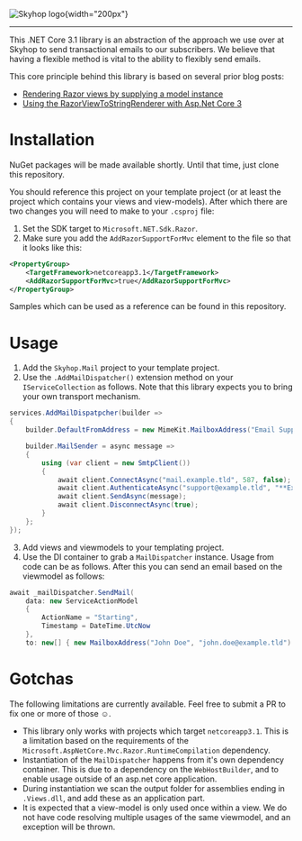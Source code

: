 ﻿![Skyhop logo](https://app.skyhop.org/assets/images/skyhop.svg){width="200px"}

----

This .NET Core 3.1 library is an abstraction of the approach we use over at Skyhop to send transactional emails to our subscribers. We believe that having a flexible method is vital to the ability to flexibly send emails.

This core principle behind this library is based on several prior blog posts:

- [Rendering Razor views by supplying a model instance](https://corstianboerman.com/2019-05-27/rendering-razor-views-by-supplying-a-model-instance.html)
- [Using the RazorViewToStringRenderer with Asp.Net Core 3](https://corstianboerman.com/2019-12-25/using-the-razorviewtostringrenderer-with-asp-net-core-3.html)

# Installation

NuGet packages will be made available shortly. Until that time, just clone this repository.

You should reference this project on your template project (or at least the project which contains your views and view-models). After which there are two changes you will need to make to your `.csproj` file:

1. Set the SDK target to `Microsoft.NET.Sdk.Razor`.
2. Make sure you add the `AddRazorSupportForMvc` element to the file so that it looks like this:

```xml
<PropertyGroup>
    <TargetFramework>netcoreapp3.1</TargetFramework>
    <AddRazorSupportForMvc>true</AddRazorSupportForMvc>
</PropertyGroup>
```

Samples which can be used as a reference can be found in this repository.

# Usage

1. Add the `Skyhop.Mail` project to your template project.
2. Use the `.AddMailDispatcher()` extension method on your `IServiceCollection` as follows. Note that this library expects you to bring your own transport mechanism.

```csharp
services.AddMailDispatpcher(builder =>
{
    builder.DefaultFromAddress = new MimeKit.MailboxAddress("Email Support", "support@example.tld");

    builder.MailSender = async message =>
    {
        using (var client = new SmtpClient())
        {
            await client.ConnectAsync("mail.example.tld", 587, false);
            await client.AuthenticateAsync("support@example.tld", "**ExamplePassword**");
            await client.SendAsync(message);
            await client.DisconnectAsync(true);
        }
    };
});
```

3. Add views and viewmodels to your templating project.
4. Use the DI container to grab a `MailDispatcher` instance. Usage from code can be as follows. After this you can send an email based on the viewmodel as follows:

```csharp
await _mailDispatcher.SendMail(
    data: new ServiceActionModel
    {
        ActionName = "Starting",
        Timestamp = DateTime.UtcNow
    },
    to: new[] { new MailboxAddress("John Doe", "john.doe@example.tld") });
```

# Gotchas
The following limitations are currently available. Feel free to submit a PR to fix one or more of those ☺.

- This library only works with projects which target `netcoreapp3.1`. This is a limitation based on the requirements of the `Microsoft.AspNetCore.Mvc.Razor.RuntimeCompilation` dependency.
- Instantiation of the `MailDispatcher` happens from it's own dependency container. This is due to a dependency on the `WebHostBuilder`, and to enable usage outside of an asp.net core application.
- During instantiation we scan the output folder for assemblies ending in `.Views.dll`, and add these as an application part.
- It is expected that a view-model is only used once within a view. We do not have code resolving multiple usages of the same viewmodel, and an exception will be thrown.